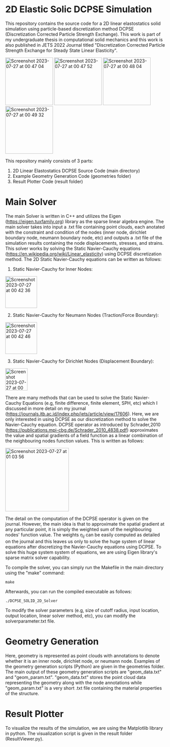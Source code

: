 # 2D Elastic Solic DCPSE Simulation
This repository contains the source code for a 2D linear elastostatics solid simulation using particle-based discretization method DCPSE (Discretization Corrected Particle Strength Exchange). This work is part of my undergraduate thesis in computational solid mechanics and this work is also published in JETS 2022 Journal titled "Discretization Corrected Particle Strength Exchange for Steady State Linear Elasticity". 

<img height="150" alt="Screenshot 2023-07-27 at 00 47 04" src="https://github.com/christopheradnel414/2D-Elastic-Solid-DCPSE-Simulation/assets/41734037/013c7c04-f879-40f0-a56a-b835abb52dbb">
<img height="150" alt="Screenshot 2023-07-27 at 00 47 52" src="https://github.com/christopheradnel414/2D-Elastic-Solid-DCPSE-Simulation/assets/41734037/e4c2e8d8-7a25-4079-9d84-170987da16a0">
<img height="150" alt="Screenshot 2023-07-27 at 00 48 04" src="https://github.com/christopheradnel414/2D-Elastic-Solid-DCPSE-Simulation/assets/41734037/14dbed55-1557-40d8-a93b-aa8f45a55e76">
<img height="150" alt="Screenshot 2023-07-27 at 00 49 32" src="https://github.com/christopheradnel414/2D-Elastic-Solid-DCPSE-Simulation/assets/41734037/e29db208-f614-41d9-a329-0b9ab0b48df3">


This repository mainly consists of 3 parts:
1. 2D Linear Elastostatics DCPSE Source Code (main directory)
2. Example Geometry Generation Code (geometries folder)
3. Result Plotter Code (result folder)

# Main Solver
The main Solver is written in C++ and utilizes the Eigen (https://eigen.tuxfamily.org) library as the sparse linear algebra engine. The main solver takes into input a .txt file containing point clouds, each anotated with the constraint and condition of the nodes (inner node, dirichlet boundary node, neumann boundary node, etc) and outputs a .txt file of the simulation results containing the node displacements, stresses, and strains. This solver works by solving the Static Navier-Cauchy equations (https://en.wikipedia.org/wiki/Linear_elasticity) using DCPSE discretization method. The 2D Static Navier-Cauchy equations can be written as follows:

1. Static Navier-Cauchy for Inner Nodes:
<img height="100" alt="Screenshot 2023-07-27 at 00 42 36" src="https://github.com/christopheradnel414/2D-Elastic-Solid-DCPSE-Simulation/assets/41734037/f02865cf-ff84-4b38-97b9-4aeb8a15e7f2">

2. Static Navier-Cauchy for Neumann Nodes (Traction/Force Boundary):
<img height="100" alt="Screenshot 2023-07-27 at 00 42 46" src="https://github.com/christopheradnel414/2D-Elastic-Solid-DCPSE-Simulation/assets/41734037/138f0154-5cfb-4428-a17c-ceec1e6dcda1">

3. Static Navier-Cauchy for Dirichlet Nodes (Displacement Boundary):
<img height="70" alt="Screenshot 2023-07-27 at 00 42 58" src="https://github.com/christopheradnel414/2D-Elastic-Solid-DCPSE-Simulation/assets/41734037/34f4ac2b-c501-4d77-b175-994021ad1846">

There are many methods that can be used to solve the Static Navier-Cauchy Equations (e.g, finite difference, finite element, SPH, etc) which I discussed in more detail on my journal (https://journals.itb.ac.id/index.php/jets/article/view/17606). Here, we are only interested in using DCPSE as our discretization method to solve the Navier-Cauchy equation. DCPSE operator as introduced by Schrader,2010 (https://publications.mpi-cbg.de/Schrader_2010_4838.pdf) approximates the value and spatial gradients of a field function as a linear combination of the neighbouring nodes function values. This is written as follows:

<img height="200" alt="Screenshot 2023-07-27 at 01 03 56" src="https://github.com/christopheradnel414/2D-Elastic-Solid-DCPSE-Simulation/assets/41734037/d503a3fb-bb3c-4904-a4cd-be936ec17188">

The detail on the computation of the DCPSE operator is given on the journal. However, the main idea is that to approximate the spatial gradient at any particular point, it is simply the weighted sum of the neighbouring nodes' function value. The weights $\eta_{ij}$ can be easily computed as detailed on the journal and this leaves us only to solve the huge system of linear equations after discretizing the Navier-Cauchy equations using DCPSE. To solve this huge system system of equations, we are using Eigen library's sparse matrix solver capability.

To compile the solver, you can simply run the Makefile in the main directory using the "make" command:
```
make
```

Afterwards, you can run the compiled executable as follows:
```
./DCPSE_SOLID_2D_Solver
```

To modify the solver parameters (e.g, size of cutoff radius, input location, output location, linear solver method, etc), you can modify the solverparameter.txt file.

# Geometry Generation
Here, geometry is represented as point clouds with annotations to denote whether it is an inner node, dirichlet node, or neumann node. Examples of the geometry generation scripts (Python) are given in the geometries folder. The main output of these geometry generation scripts are "geom_data.txt" and "geom_param.txt". "geom_data.txt" stores the point cloud data representing the geometry along with the node annotations while "geom_param.txt" is a very short .txt file containing the material properties of the structure.

# Result Plotter
To visualize the results of the simulation, we are using the Matplotlib library in python. The visualization script is given in the result folder (ResultViewer.py).

